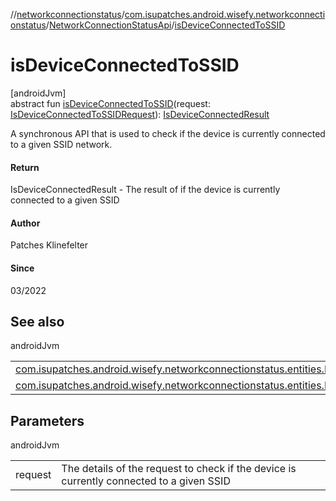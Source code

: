 //[networkconnectionstatus](../../../index.md)/[com.isupatches.android.wisefy.networkconnectionstatus](../index.md)/[NetworkConnectionStatusApi](index.md)/[isDeviceConnectedToSSID](is-device-connected-to-s-s-i-d.md)

# isDeviceConnectedToSSID

[androidJvm]\
abstract fun [isDeviceConnectedToSSID](is-device-connected-to-s-s-i-d.md)(request: [IsDeviceConnectedToSSIDRequest](../../com.isupatches.android.wisefy.networkconnectionstatus.entities/-is-device-connected-to-s-s-i-d-request/index.md)): [IsDeviceConnectedResult](../../com.isupatches.android.wisefy.networkconnectionstatus.entities/-is-device-connected-result/index.md)

A synchronous API that is used to check if the device is currently connected to a given SSID network.

#### Return

IsDeviceConnectedResult - The result of if the device is currently connected to a given SSID

#### Author

Patches Klinefelter

#### Since

03/2022

## See also

androidJvm

| | |
|---|---|
| [com.isupatches.android.wisefy.networkconnectionstatus.entities.IsDeviceConnectedToSSIDRequest](../../com.isupatches.android.wisefy.networkconnectionstatus.entities/-is-device-connected-to-s-s-i-d-request/index.md) |  |
| [com.isupatches.android.wisefy.networkconnectionstatus.entities.IsDeviceConnectedResult](../../com.isupatches.android.wisefy.networkconnectionstatus.entities/-is-device-connected-result/index.md) |  |

## Parameters

androidJvm

| | |
|---|---|
| request | The details of the request to check if the device is currently connected to a given SSID |
